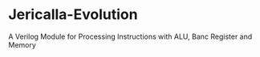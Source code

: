 # Jericalla-Evolution
A Verilog Module for Processing Instructions with ALU, Banc Register and Memory
